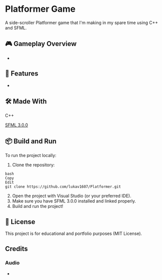 # Platformer Game

A side-scroller Platformer game that I'm making in my spare time using C++ and SFML.

## 🎮 Gameplay Overview
- 

## 🚀 Features
- 

## 🛠️ Made With
C++

[SFML 3.0.0](https://www.sfml-dev.org/)

## 📦 Build and Run
To run the project locally:
1. Clone the repository:
```
bash
Copy
Edit
git clone https://github.com/lukav1607/Platformer.git
```
2. Open the project with Visual Studio (or your preferred IDE).
3. Make sure you have SFML 3.0.0 installed and linked properly.
4. Build and run the project!

## 📜 License
This project is for educational and portfolio purposes (MIT License).

## Credits
### Audio
- 
